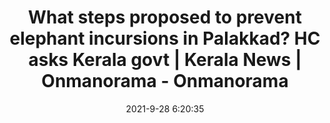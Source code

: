 ---
"title": "What steps proposed to prevent elephant incursions in Palakkad? HC asks Kerala govt | Kerala News | Onmanorama - Onmanorama"
"date": "2021-9-28 6:20:35"
"feed_name": "GOOGLENEWSCONSTRUCTION"
"feed_website": "https://news.google.com/search?q=construction%2Bincident&hl=en-US&gl=US&ceid=US:en"
"feed_rss": "https://news.google.com/rss/search?q=construction%2Bincident&hl=en-US&gl=US&ceid=US:en"
"link": "https://www.onmanorama.com/news/kerala/2021/09/28/what-steps-proposed-to-prevent-elephant-incursions-in-palakkad-h.html"
"file": "_posts/2021-1-1-ab2f5cc5ed617530a358b13c4281a06f1ea105d2.md"
"accident": "0"
"drilling": "0"
"dead": "0"
"injured": "0"
"where": "unknown site"
"place": "unknown place"
---